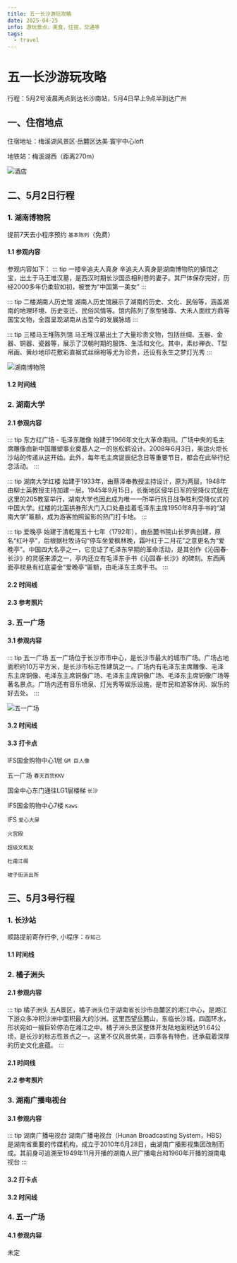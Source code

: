 ```yaml
---
title: 五一长沙游玩攻略
date: 2025-04-25
info: 游玩景点，美食，住宿，交通等
tags:
  - travel
---
```


# 五一长沙游玩攻略

<script setup lang="ts">
import TimeLine from '../.vitepress/components/TimeLine.vue'
import PhotoGroup from '../.vitepress/components/PhotoGroup.vue'

// 湖南博物院时间线
const museumTimeline = [
  { title: '出门', time: '10:30', iconKey: 'walk' },
  {
    title: '梅溪湖西站',
    content: '2号线光达方向 => 迎宾路口站（25min）',
    time: '11:00',
    iconKey: 'subway',
    type: 'success',
  },
  {
    title: '迎宾路口站',
    content: '6号线谢家桥方向 => 湘雅医院站3号口出（4min）',
    time: '11:10',
    iconKey: 'subway',
    type: 'success',
  },
  { title: '步行700m', content: '湘雅医院站出发步行（10min）', time: '11:20', iconKey: 'walk' },
  {
    title: '湖南博物院',
    content: '开始参观（约40min）',
    time: '12:00',
    iconKey: 'emoticon',
    type: 'warning',
  },
  { title: '转点', content: '开始下一个行程', time: '12:10', iconKey: 'car', type: 'info' },
]

// 湖南大学时间线
const schoolTimeline = [
  { title: '湖南博物院出发', time: '12:30', iconKey: 'walk' },
   { title: '步行700m', content: '步行至湘雅医院站3号口（10min）', time: '12:40', iconKey: 'walk' },
  {
    title: '湘雅医院站',
    content: '6号线谢家桥方向 => 六沟珑站（6min）',
    time: '12:50',
    iconKey: 'subway',
    type: 'success',
  },
  {
    title: '六沟珑站',
    content: '4号线杜家坪方向 => 湖南大学站2号口（10min）',
    time: '13:00',
    iconKey: 'subway',
    type: 'success',
  },
  {
    title: '湖南大学',
    content: '开始参观（约2h）',
    time: '15:00',
    iconKey: 'emoticon',
    type: 'warning',
  },
  { title: '转点', content: '开始下一个行程', time: '15:00', iconKey: 'car', type: 'info' },
]

// 五一广场时间线
const wuYiTimeline = [
  { title: '湖南大学出发', time: '15:10', iconKey: 'walk' },
  {
    title: '湖南大学站',
    content: '4号线罐子岭方向 => 溁湾镇站（5min）',
    time: '15:15',
    iconKey: 'subway',
    type: 'success',
  },
  {
    title: '溁湾镇站',
    content: '2号线光达方向 => 五一广场站（5min）',
    time: '15:20',
    iconKey: 'subway',
    type: 'success',
  },
  {
    title: '五一广场6D口',
    content: '开始参观（不限时间）',
    time: '15:00',
    iconKey: 'emoticon',
    type: 'warning',
  },
  { title: '返程', content: '回酒店', time: '24:00', iconKey: 'car', type: 'info' },
]

// 长沙站时间线
const changShaTimeline = [
  { title: '出门', time: '9:00', iconKey: 'walk' },
  {
    title: '梅溪湖西站',
    content: '2号线光达方向 => 长沙火车站（27min）',
    time: '9:30',
    iconKey: 'subway',
    type: 'success',
  },
  { title: '转点', content: '开始下一行程', time: '9:30', iconKey: 'car', type: 'info' },
]

// 橘子洲时间线
const juZiZhouTimeline = [
  { title: '长沙火车站出发', time: '9:40', iconKey: 'walk' },
  {
    title: '长沙火车站',
    content: '2号线梅溪湖西方向 => 橘子洲·青莲站（10min）',
    time: '10:00',
    iconKey: 'subway',
    type: 'success',
  },
  {
    title: '橘子洲',
    content: '开始参观（约2h）',
    time: '12:00',
    iconKey: 'emoticon',
    type: 'warning',
  },
  { title: '转点', content: '开始下一行程', time: '12:00', iconKey: 'car', type: 'info' },
]

// 湖南广播电视台时间线
const huNanTimeline = [
  { title: '橘子洲·青莲站出发', time: '12:00', iconKey: 'walk' },
  {
    title: '橘子洲·青莲站',
    content: '2号线光达方向 => 万家丽广场（15min）',
    time: '12:15',
    iconKey: 'subway',
    type: 'success',
  },
  {
    title: '万家丽广场',
    content: '吃饭逛街（1h30min）',
    time: '13:30',
    iconKey: 'food',
    type: 'info',
  },
   {
    title: '万家丽广场',
    content: '5号线水渡河方向 => 马栏山站3号口（10min）',
    time: '13:40',
    iconKey: 'subway',
    type: 'success',
  },
  { 
    title: '马栏山站3号口步行900m',
    content:'步行至湖南广播电视台（10min）',
    time:'14:00',
    iconKey: 'walk'
  },
  {
    title: '湖南广播电视台',
    content: '开始参观（约1h）',
    time: '15:00',
    iconKey: 'emoticon',
    type: 'warning',
  },
  { title: '转点', content: '开始下一行程', time: '15:00', iconKey: 'car', type: 'info' },
]

</script>

行程：5月2号凌晨两点到达长沙南站，5月4日早上9点半到达广州

## 一、住宿地点

住宿地址：梅溪湖风景区·岳麓区达美·寰宇中心loft

地铁站：梅溪湖西（距离270m）

![酒店](../img/2025/changsha_travel/changsha_travel1.jpg)

## 二、5月2日行程

### 1. 湖南博物院

提前7天去小程序预约 `基本陈列`（免费）

#### 1.1 参观内容

参观内容如下：
::: tip 一楼辛追夫人真身
辛追夫人真身是湖南博物院的镇馆之宝，出土于马王堆汉墓，是西汉时期长沙国丞相利苍的妻子。其尸体保存完好，历经2000多年仍柔软如初，被誉为“中国第一美女”
:::

::: tip 二楼湖南人历史馆
湖南人历史馆展示了湖南的历史、文化、民俗等，涵盖湖南的地理环境、历史变迁、民俗风情等。馆内陈列了豕型猪尊、大禾人面纹方鼎等国宝文物，全面呈现湖南从古至今的发展脉络
:::

::: tip 三楼马王堆陈列馆
马王堆汉墓出土了大量珍贵文物，包括丝绸、玉器、金器、铜器、瓷器等，展示了汉朝时期的服饰、生活和文化。其中，素纱禅衣、T型帛画、黄纱地印花敷彩直裾式丝绵袍等尤为珍贵，还设有永生之梦灯光秀
:::

![湖南博物院](../img/2025/changsha_travel/changsha_travel2.jpg)

#### 1.2 时间线

<TimeLine :data="museumTimeline" />

### 2. 湖南大学

#### 2.1 参观内容

::: tip 东方红广场 - 毛泽东雕像
始建于1966年文化大革命期间。广场中央的毛主席雕像由新中国雕塑事业奠基人之一的张松鹤设计。2008年6月3日，奥运火炬长沙站的传递从这开始。此外，每年毛主席诞辰纪念日等重要节日，都会在此举行纪念活动。
:::

::: tip 湖南大学红楼
始建于1933年，由蔡泽奉教授主持设计，原为两层，1948年由柳士英教授主持加建一层。1945年9月15日，长衡地区侵华日军的受降仪式就在这里的205教室举行，湖南大学也因此成为唯一一所举行抗日战争胜利受降仪式的中国大学。红楼的北面拱券形大门入口处悬挂着毛泽东主席1950年8月手书的“湖南大学”匾额，成为游客拍照留影的热门打卡地。
:::

::: tip 爱晚亭
始建于清乾隆五十七年（1792年），由岳麓书院山长罗典创建，原名“红叶亭”，后根据杜牧诗句“停车坐爱枫林晚，霜叶红于二月花”之意更名为“爱晚亭”。中国四大名亭之一，它见证了毛泽东早期的革命活动，是其创作《沁园春·长沙》的灵感来源之一，亭内还立有毛泽东手书《沁园春·长沙》的碑刻。东西两面亭棂悬有红底鎏金“爱晚亭”匾额，由毛泽东主席手书。
:::

#### 2.2 时间线

<TimeLine :data="schoolTimeline" />

#### 2.3 参考照片

<PhotoGroup style="margin:20px 0;" :images="[
  'changsha_travel3.jpg',
  'changsha_travel4.jpg',
  'changsha_travel6.jpg',
  'changsha_travel7.jpg',
  'changsha_travel8.jpg',
  'changsha_travel9.jpg',
  'changsha_travel10.jpg',
  'changsha_travel11.jpg',
  'changsha_travel12.jpg',
  'changsha_travel13.jpg',
  'changsha_travel14.jpg',
  'changsha_travel15.jpg',
  'changsha_travel16.jpg',
  'changsha_travel17.jpg',
  'changsha_travel18.jpg',
]" />

### 3. 五一广场

#### 3.1 参观内容

::: tip 五一广场
五一广场位于长沙市市中心，是长沙市最大的城市广场。广场占地面积约10万平方米，是长沙市标志性建筑之一。广场内有毛泽东主席雕像、毛泽东主席铜像、毛泽东主席铜像广场、毛泽东主席铜像广场、毛泽东主席铜像广场等著名景点。广场内还有音乐喷泉、灯光秀等娱乐设施，是市民和游客休闲、娱乐的好去处。
:::

![五一广场](../img/2025/changsha_travel/changsha_travel56.jpg)

#### 3.2 时间线

<TimeLine :data="wuYiTimeline" />

#### 3.3 打卡点

IFS国金购物中心1层 `GM 巨人像`

<PhotoGroup style="margin:20px 0;" :images="[
  'changsha_travel19.jpg',
  'changsha_travel20.jpg',
  'changsha_travel21.jpg',
  'changsha_travel22.jpg',
]" />

五一广场 `春天百货KKV`

<PhotoGroup style="margin:20px 0;" :images="[
  'changsha_travel23.jpg',
  'changsha_travel24.jpg',
  'changsha_travel25.jpg',
  'changsha_travel26.jpg',
  'changsha_travel27.jpg',
  'changsha_travel28.jpg',
]" />

国金中心东门通往LG1层楼梯 `长沙`

<PhotoGroup style="margin:20px 0;" :images="[
  'changsha_travel29.jpg',
  'changsha_travel30.jpg',
  'changsha_travel31.jpg',
  'changsha_travel32.jpg',
]" />

IFS国金购物中心7楼 `Kaws`

<PhotoGroup style="margin:20px 0;" :images="[
  'changsha_travel33.jpg',
  'changsha_travel34.jpg',
  'changsha_travel35.jpg',
  'changsha_travel36.jpg',
]" />

IFS `爱心大屏`

<PhotoGroup style="margin:20px 0;" :images="[
  'changsha_travel37.jpg',
  'changsha_travel38.jpg',
  'changsha_travel39.jpg',
  'changsha_travel40.jpg',
]" />

`火宫殿`

<PhotoGroup style="margin:20px 0;" :images="[
  'changsha_travel41.jpg',
  'changsha_travel42.jpg',
  'changsha_travel43.jpg',
  'changsha_travel44.jpg',
]" />

`超级文和友`

<PhotoGroup style="margin:20px 0;" :images="[
  'changsha_travel45.jpg',
  'changsha_travel46.jpg',
  'changsha_travel47.jpg',
]" />

`杜甫江阁`

<PhotoGroup style="margin:20px 0;" :images="[
  'changsha_travel48.jpg',
  'changsha_travel49.jpg',
  'changsha_travel50.jpg',
  'changsha_travel51.jpg',
]" />

`坡子街派出所`

<PhotoGroup style="margin:20px 0;" :images="[
  'changsha_travel52.jpg',
  'changsha_travel53.jpg',
  'changsha_travel54.jpg',
  'changsha_travel55.jpg',
]" />

## 三、5月3号行程

### 1. 长沙站

顺路提前寄存行李, 小程序：`存知己`

#### 1.1 时间线

<TimeLine :data="changShaTimeline" />

### 2. 橘子洲头

#### 2.1 参观内容

::: tip 橘子洲头
五A景区，橘子洲头位于湖南省长沙市岳麓区的湘江中心，是湘江下游众多冲积沙洲中面积最大的沙洲。这里西望岳麓山，东临长沙城，四面环水，形状宛如一艘巨轮停泊在湘江之中。橘子洲头景区整体开发陆地面积达91.64公顷，是长沙的标志性景点之一。这里不仅风景优美，四季各有特色，还承载着深厚的历史文化底蕴。
:::

#### 2.1 时间线

<TimeLine :data="juZiZhouTimeline" />

#### 2.2 参考照片

<PhotoGroup style="margin:20px 0;" :images="[
  'changsha_travel57.jpg',
  'changsha_travel58.jpg',
  'changsha_travel59.jpg',
  'changsha_travel60.jpg',
  'changsha_travel61.jpg',
  'changsha_travel62.jpg',
  'changsha_travel63.jpg',
  'changsha_travel64.jpg',
  'changsha_travel65.jpg',
]" />

### 3. 湖南广播电视台

#### 3.1 参观内容

::: tip 湖南广播电视台
湖南广播电视台（Hunan Broadcasting System，HBS）是湖南省重要的传媒机构，成立于2010年6月28日，由湖南广播影视集团改制而成。其前身可追溯至1949年11月开播的湖南人民广播电台和1960年开播的湖南电视台
:::

#### 3.2 打卡点

<PhotoGroup style="margin:20px 0;" :images="[
  'changsha_travel66.jpg',
  'changsha_travel67.jpg',
  'changsha_travel68.jpg',
]" />

#### 3.2 时间线

<TimeLine :data="huNanTimeline" />

### 4. 五一广场

#### 4.1 参观内容

未定
